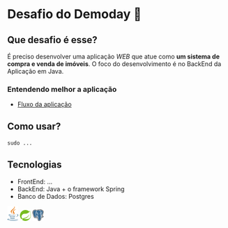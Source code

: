 # Desafio do Demoday :rocket:

## Que desafio é esse?

É preciso desenvolver uma aplicação *WEB* que atue como **um sistema de compra e venda de imóveis**.
O foco do desenvolvimento é no BackEnd da Aplicação em Java.

### Entendendo melhor a aplicação
- [Fluxo da aplicação](/docs/README.md)

## Como usar?

```python
sudo ...
```

## Tecnologias

- FrontEnd: ...
- BackEnd: Java + o framework Spring 
- Banco de Dados: Postgres

<img src="/docs/logos/java.png" width="25"/> <img src="/docs/logos/spring.png" width="25"/> <img src="/docs/logos/postgres.svg.png" width="25"/>
